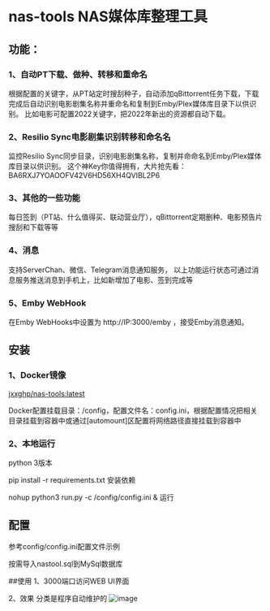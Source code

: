 # nas-tools NAS媒体库整理工具
## 功能：
### 1、自动PT下载、做种、转移和重命名
根据配置的关键字，从PT站定时搜刮种子，自动添加qBittorrent任务下载，下载完成后自动识别电影剧集名称并重命名和复制到Emby/Plex媒体库目录下以供识别。
比如电影可配置2022关键字，把2022年新出的资源都自动下载。

### 2、Resilio Sync电影剧集识别转移和命名名
监控Resilio Sync同步目录，识别电影剧集名称，复制并命命名到Emby/Plex媒体库目录以供识别。
这个神Key你值得拥有，大片抢先看：BA6RXJ7YOAOOFV42V6HD56XH4QVIBL2P6

### 3、其他的一些功能
每日签到（PT站、什么值得买、联动营业厅），qBittorrent定期删种、电影预告片搜刮和下载等等


### 4、消息
支持ServerChan、微信、Telegram消息通知服务， 以上功能运行状态可通过消息服务推送消息到手机上，比如新增加了电影、签到完成等

### 5、Emby WebHook
在Emby WebHooks中设置为 http://IP:3000/emby ，接受Emby消息通知。



## 安装
### 1、Docker镜像
[jxxghp/nas-tools:latest](https://hub.docker.com/repository/docker/jxxghp/nas-tools)

Docker配置挂载目录：/config，配置文件名：config.ini，根据配置情况把相关目录挂载到容器中或通过[automount]区配置将网络路径直接挂载到容器中

### 2、本地运行
python 3版本

pip install -r requirements.txt 安装依赖

nohup python3 run.py -c /config/config.ini & 运行

## 配置
参考config/config.ini配置文件示例

按需导入nastool.sql到MySql数据库

##使用
1、3000端口访问WEB UI界面

2、效果
分类是程序自动维护的
![image](https://user-images.githubusercontent.com/51039935/151722306-e46483ab-3f38-4273-8358-a889b8598ef2.png)


